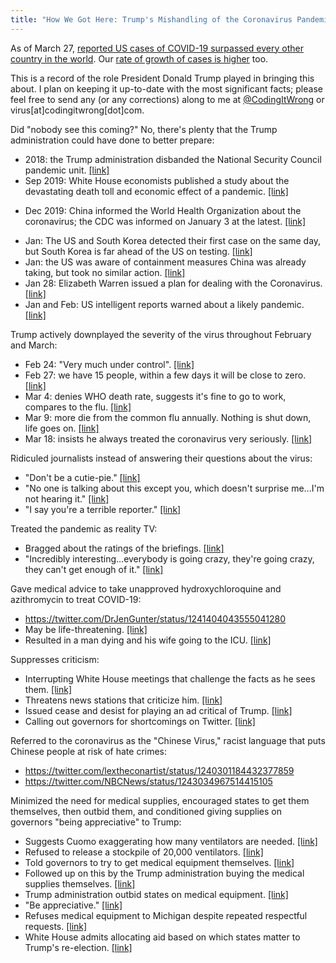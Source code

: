 ```yaml
---
title: "How We Got Here: Trump's Mishandling of the Coronavirus Pandemic"
---
```


As of March 27, [reported US cases of COVID-19 surpassed every other country in the world](https://twitter.com/jaketapper/status/1243314620737236992). Our [rate of growth of cases is higher](https://twitter.com/Laurie_Garrett/status/1243296025651154951) too.

This is a record of the role President Donald Trump played in bringing this about. I plan on keeping it up-to-date with the most significant facts; please feel free to send any (or any corrections) along to me at [@CodingItWrong](https://twitter.com/CodingItWrong) or virus[at]codingitwrong[dot]com.

Did "nobody see this coming?" No, there's plenty that the Trump administration could have done to better prepare:
- 2018: the Trump administration disbanded the National Security Council pandemic unit. [[link]](https://abcnews.go.com/Politics/wireStory/trump-disbanded-nsc-pandemic-unit-experts-praised-69594177)
- Sep 2019: White House economists published a study about the devastating death toll and economic effect of a pandemic. [[link]](https://www.nytimes.com/2020/03/31/business/coronavirus-economy-trump.html)
* Dec 2019: China informed the World Health Organization about the coronavirus; the CDC was informed on January 3 at the latest. [[link]](https://twitter.com/SethAbramson/status/1241864649139785730)
- Jan: The US and South Korea detected their first case on the same day, but South Korea is far ahead of the US on testing. [[link]](https://www.reuters.com/article/us-health-coronavirus-testing-specialrep/special-report-how-korea-trounced-u-s-in-race-to-test-people-for-coronavirus-idUSKBN2153BW)
- Jan: the US was aware of containment measures China was already taking, but took no similar action. [[link]](https://twitter.com/isgoodrum/status/1241897993608945671)
- Jan 28: Elizabeth Warren issued a plan for dealing with the Coronavirus. [[link]](https://www.cnbc.com/2020/01/28/elizabeth-warren-releases-public-health-plan-amid-coronavirus-outbreak.html)
- Jan and Feb: US intelligent reports warned about a likely pandemic. [[link]](https://www.washingtonpost.com/national-security/us-intelligence-reports-from-january-and-february-warned-about-a-likely-pandemic/2020/03/20/299d8cda-6ad5-11ea-b5f1-a5a804158597_story.html)

Trump actively downplayed the severity of the virus throughout February and March:
- Feb 24: "Very much under control". [[link]](https://twitter.com/realDonaldTrump/status/1232058127740174339)
- Feb 27: we have 15 people, within a few days it will be close to zero. [[link]](https://twitter.com/jaketapper/status/1243314620737236992)
- Mar 4: denies WHO death rate, suggests it's fine to go to work, compares to the flu. [[link]](https://twitter.com/atrupar/status/1235411751950221312)
- Mar 9: more die from the common flu annually. Nothing is shut down, life goes on. [[link]](https://twitter.com/realDonaldTrump/status/1237027356314869761)
- Mar 18: insists he always treated the coronavirus very seriously. [[link]](https://twitter.com/realDonaldTrump/status/1240243188708839424)

Ridiculed journalists instead of answering their questions about the virus:
* "Don't be a cutie-pie." [[link]](https://twitter.com/KenDilanianNBC/status/1243672477844324352)
* "No one is talking about this except you, which doesn't surprise me…I'm not hearing it." [[link]](https://twitter.com/Yamiche/status/1241056026872426496)
* "I say you're a terrible reporter." [[link]](https://twitter.com/kylegriffin1/status/1241042158569676800)

Treated the pandemic as reality TV:
- Bragged about the ratings of the briefings. [[link]](https://twitter.com/realDonaldTrump/status/1244320570315018240)
- "Incredibly interesting…everybody is going crazy, they're going crazy, they can't get enough of it." [[link]](https://twitter.com/atrupar/status/1245134235964452866)

Gave medical advice to take unapproved hydroxychloroquine and azithromycin to treat COVID-19:
* <https://twitter.com/DrJenGunter/status/1241404043555041280>
* May be life-threatening. [[link]](https://twitter.com/tedlieu/status/1241411870189182976)
* Resulted in a man dying and his wife going to the ICU. [[link]](http://bannerhealth.mediaroom.com/chloroquinephosphate)

Suppresses criticism:
* Interrupting White House meetings that challenge the facts as he sees them. [[link]](https://twitter.com/joelockhart/status/1242204717926830092)
* Threatens news stations that criticize him. [[link]](https://www.bloomberg.com/news/articles/2020-03-26/trump-campaign-s-threat-on-tv-licenses-may-be-mostly-bluster)
* Issued cease and desist for playing an ad critical of Trump. [[link]](https://twitter.com/briantylercohen/status/1242974655293435907)
* Calling out governors for shortcomings on Twitter. [[link]](https://twitter.com/realDonaldTrump/status/1241760294776561667)

Referred to the coronavirus as the "Chinese Virus," racist language that puts Chinese people at risk of hate crimes:
- <https://twitter.com/lextheconartist/status/1240301184432377859>
- <https://twitter.com/NBCNews/status/1243034967514415105>

Minimized the need for medical supplies, encouraged states to get them themselves, then outbid them, and conditioned giving supplies on governors "being appreciative" to Trump:
* Suggests Cuomo exaggerating how many ventilators are needed. [[link]](https://twitter.com/atrupar/status/1243355519818928128)
* Refused to release a stockpile of 20,000 ventilators. [[link]](https://www.rawstory.com/2020/03/release-the-ventilators-gov-cuomo-publicly-begs-trump-to-stop-hoarding-20000-ventilators/)
* Told governors to try to get medical equipment themselves. [[link]](https://twitter.com/Anthony/status/1239601136509820935)
* Followed up on this by the Trump administration buying the medical supplies themselves. [[link]](https://twitter.com/funder/status/1240757869965967362)
* Trump administration outbid states on medical equipment. [[link]](https://twitter.com/LiamWBZ/status/1243252795966402561)
* "Be appreciative." [[link]](https://twitter.com/cspan/status/1243668061795860481)
* Refuses medical equipment to Michigan despite repeated respectful requests. [[link]](https://twitter.com/GovWhitmer/status/1243362096118521856)
* White House admits allocating aid based on which states matter to Trump's re-election. [[link]](https://twitter.com/dgordon52/status/1245097304065019905)

